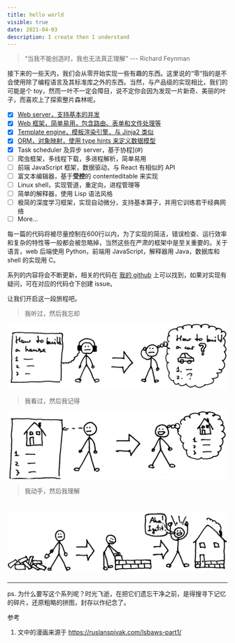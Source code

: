 ```yaml
---
title: hello world
visible: true
date: 2021-04-03
description: I create then I understand
---
```


> “当我不能创造时，我也无法真正理解“ --- Richard Feynman

接下来的一些天内，我们会从零开始实现一些有趣的东西。这里说的“零“指的是不会使用除了编程语言及其标准库之外的东西。当然，与产品级的实现相比，我们的可能是个 toy，然而一叶不一定会障目，说不定你会因为发现一片新奇、美丽的叶子，而喜欢上了探索整片森林呢。

- [x] [Web server，支持基本的并发](/how-to-build-a-web-server/)
- [x] [Web 框架，简单易用，包含路由、表单和文件处理等](/how-to-build-a-web-framework/)
- [x] [Template engine，模板渲染引擎，与 Jinja2 类似](#)
- [x] [ORM，对象映射，使用 type hints 来定义数据模型](#)
- [x] Task scheduler 及异步 server，基于协程](#)
- [ ] 爬虫框架，多线程下载，多进程解析，简单易用
- [ ] 前端 JavaScript 框架，数据驱动，与 React 有相似的 API
- [ ] 富文本编辑器，基于**受控**的 contenteditable 来实现
- [ ] Linux shell，实现管道，重定向，进程管理等
- [ ] 简单的解释器，使用 Lisp 语法风格
- [ ] 极简的深度学习框架，实现自动微分，支持基本算子，并用它训练若干经典网络
- [ ] More...

每一篇的代码将被尽量控制在600行以内，为了实现的简洁，错误检查、运行效率和复杂的特性等一般都会被忽略掉，当然这些在严肃的框架中是至关重要的。关于语言，web 后端使用 Python，前端用 JavaScript，解释器用 Java，数据库和 shell 的实现用 C。

系列的内容将会不断更新，相关的代码在 [我的 github](https://github.com/cymoo) 上可以找到，如果对实现有疑问，可在对应的代码仓下创建 issue。

让我们开启这一段旅程吧。

> 我听过，然后我忘却

![see](./hear.png)

> 我看过，然后我记得

![see](./see.png)

> 我动手，然后我理解

![do](./do.png)
=======
---

ps. 为什么要写这个系列呢？时光飞逝，在把它们遗忘干净之前，是得搜寻下记忆的碎片，还原粗略的拼图，封存以作纪念了。

参考

1. 文中的漫画来源于 <https://ruslanspivak.com/lsbaws-part1/>